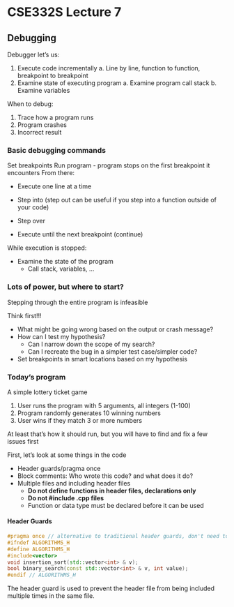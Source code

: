 # CSE332S Lecture 7

## Debugging

Debugger let’s us:

1. Execute code incrementally
   a. Line by line, function to function, breakpoint to breakpoint
2. Examine state of executing program
   a. Examine program call stack
   b. Examine variables

When to debug:

1. Trace how a program runs
2. Program crashes
3. Incorrect result

### Basic debugging commands

Set breakpoints
Run program - program stops on the first breakpoint it encounters
From there:

- Execute one line at a time
- Step into (step out can be useful if you step into a function outside of your code)
- Step over

- Execute until the next breakpoint (continue)

While execution is stopped:

- Examine the state of the program
  - Call stack, variables, ...

### Lots of power, but where to start?

Stepping through the entire program is infeasible

Think first!!!

- What might be going wrong based on the output or crash message?
- How can I test my hypothesis?
  - Can I narrow down the scope of my search?
  - Can I recreate the bug in a simpler test case/simpler code?
- Set breakpoints in smart locations based on my hypothesis

### Today’s program

A simple lottery ticket game

1. User runs the program with 5 arguments, all integers (1-100)
2. Program randomly generates 10 winning numbers
3. User wins if they match 3 or more numbers

At least that’s how it should run, but you will have to find and fix a few issues first

First, let’s look at some things in the code

- Header guards/pragma once
- Block comments: Who wrote this code? and what does it do?
- Multiple files and including header files
  - **Do not define functions in header files, declarations only**
  - **Do not #include .cpp files**
  - Function or data type must be declared before it can be used

#### Header Guards

```cpp
#pragma once // alternative to traditional header guards, don't need to do both.
#ifndef ALGORITHMS_H
#define ALGORITHMS_H
#include<vector>
void insertion_sort(std::vector<int> & v);
bool binary_search(const std::vector<int> & v, int value);
#endif // ALGORITHMS_H
```

The header guard is used to prevent the header file from being included multiple times in the same file.
